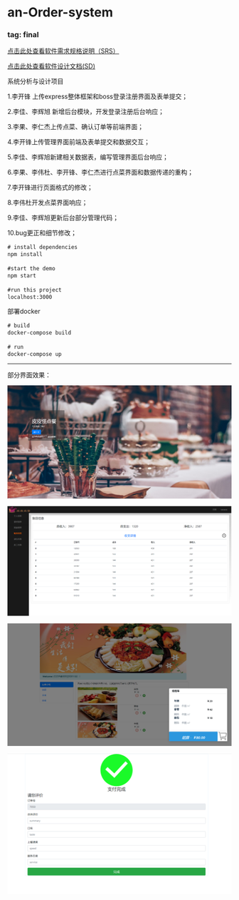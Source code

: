# an-Order-system

### tag: final

[点击此处查看软件需求规格说明（SRS）](https://systems-analysis-and-design.github.io/Dashboard/)

[点击此处查看软件设计文档(SD)](https://github.com/Systems-Analysis-and-Design/Dashboard/blob/master/%E8%BD%AF%E4%BB%B6%E8%AE%BE%E8%AE%A1%E6%96%87%E6%A1%A3.md)

系统分析与设计项目

1.李开锋 上传express整体框架和boss登录注册界面及表单提交；

2.李佳、李辉旭 新增后台模块，开发登录注册后台响应；

3.李果、李仁杰上传点菜、确认订单等前端界面；

4.李开锋上传管理界面前端及表单提交和数据交互；

5.李佳、李辉旭新建相关数据表，编写管理界面后台响应；

6.李果、李伟杜、李开锋、李仁杰进行点菜界面和数据传递的重构；

7.李开锋进行页面格式的修改；

8.李伟杜开发点菜界面响应；

9.李佳、李辉旭更新后台部分管理代码；

10.bug更正和细节修改；


```
# install dependencies
npm install

#start the demo
npm start

#run this project
localhost:3000
```

部署docker
```
# build
docker-compose build

# run
docker-compose up
```

---

部分界面效果：

![](/public/images/exhibit/1.PNG)

![](/public/images/exhibit/2.PNG)

![](/public/images/exhibit/3.PNG)


![](/public/images/exhibit/5.PNG)
